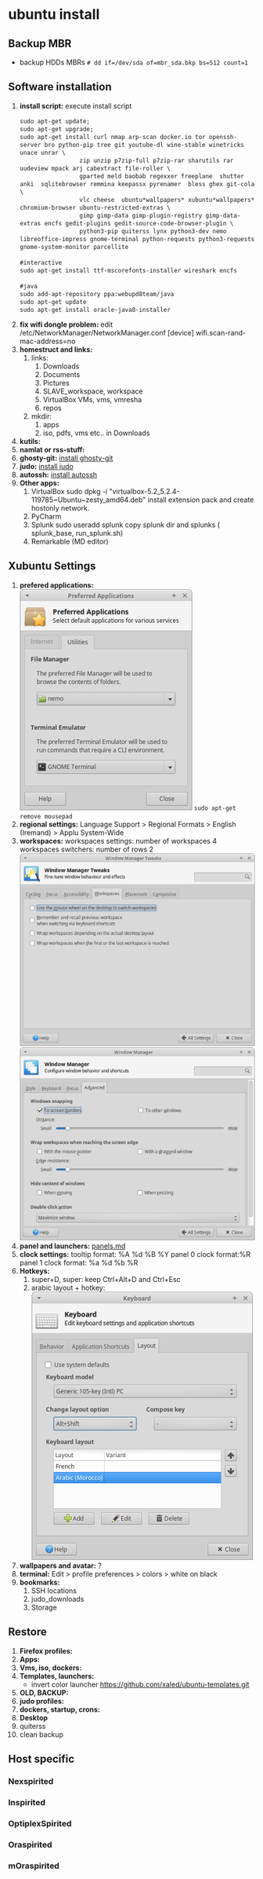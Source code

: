 # ubuntu install
## Backup MBR
- backup HDDs MBRs
`# dd if=/dev/sda of=mbr_sda.bkp bs=512 count=1`
## Software installation
1. **install script:**
	execute install script
	```shell
	sudo apt-get update;
	sudo apt-get upgrade;
	sudo apt-get install curl nmap arp-scan docker.io tor openssh-server bro python-pip tree git youtube-dl wine-stable winetricks unace unrar \
                     zip unzip p7zip-full p7zip-rar sharutils rar uudeview mpack arj cabextract file-roller \
                     gparted meld baobab regexxer freeplane  shutter  anki  sqlitebrowser remmina keepassx pyrenamer  bless ghex git-cola \
                     vlc cheese  ubuntu*wallpapers* xubuntu*wallpapers*  chromium-browser ubuntu-restricted-extras \
                     gimp gimp-data gimp-plugin-registry gimp-data-extras encfs gedit-plugins gedit-source-code-browser-plugin \
                     python3-pip quiterss lynx python3-dev nemo libreoffice-impress gnome-terminal python-requests python3-requests gnome-system-monitor parcellite

	#interactive
	sudo apt-get install ttf-mscorefonts-installer wireshark encfs 
	
	#java
	sudo add-apt-repository ppa:webupd8team/java
	sudo apt-get update
	sudo apt-get install oracle-java8-installer
	```
1. **fix wifi dongle problem:**
	 edit  /etc/NetworkManager/NetworkManager.conf
		[device]
		wifi.scan-rand-mac-address=no
1. **homestruct and links:**
	1. links:
		1. Downloads
		1. Documents
		1. Pictures
		1. SLAVE_workspace, workspace
		1. VirtualBox VMs, vms,  vmresha
		1. repos
	1. mkdir:
		1. apps
		1. iso,  pdfs, vms etc.. in Downloads
1. **kutils:**
1. **namlat or rss-stuff:**
1. **ghosty-git:**
	[install ghosty-git](https://github.com/xaled/ghosty-git/blob/master/INSTALL.md "install ghosty-git")
1. **judo:**
	[install judo](# "install judo")
1. **autossh:**
	[install autossh](# "install autossh")
1. **Other apps:**
	1. VirtualBox
			sudo dpkg -i "virtualbox-5.2_5.2.4-119785~Ubuntu~zesty_amd64.deb"
		install  extension pack and create hostonly network.
	1. PyCharm
	1. Splunk
			 sudo  useradd splunk
		 copy splunk dir and splunks ( splunk_base, run_splunk.sh)
	1. Remarkable (MD editor)

## Xubuntu Settings
1. **prefered applications:**
	![prefered apps](images/Preferred%20Applications_002.png)
	`sudo apt-get remove mousepad`
1. **regional settings:**
	Language Support > Regional Formats > English (Iremand) > Applu System-Wide
1. **workspaces:**
	workspaces settings: number of workspaces 4
	workspaces switchers: number of rows 2
![workspaces_tweaks](images/Window%20Manager%20Tweaks_003.png)
![workspaces_windows_manager](images/Window%20Manager_004.png)
1. **panel and launchers:**
	[panels.md](panels.md)
1. **clock settings:**
	tooltip format: %A %d %B %Y
	panel 0 clock format:%R
	panel 1 clock format: %a %d %b %R
1. **Hotkeys:**
	1. super+D, super:
		keep Ctrl+Alt+D and Ctrl+Esc
	1. arabic layout + hotkey:
![Keyboard_005.png](images/Keyboard_005.png)
1. **wallpapers and avatar:**
	?
1. **terminal:**
	Edit > profile preferences > colors > white on black
1. **bookmarks:**
	1. SSH locations
	1. judo_downloads
	1. Storage
## Restore
1. **Firefox profiles:**
1. **Apps:**
1. **Vms, iso, dockers:**
1. **Templates, launchers:**
	- invert color launcher
	https://github.com/xaled/ubuntu-templates.git
1. **OLD, BACKUP:**
1. **judo profiles:**
1. **dockers, startup, crons:**
1. **Desktop**
1.  quiterss
1. clean backup

## Host specific
### Nexspirited
### Inspirited
### OptiplexSpirited
### Oraspirited
### mOraspirited
